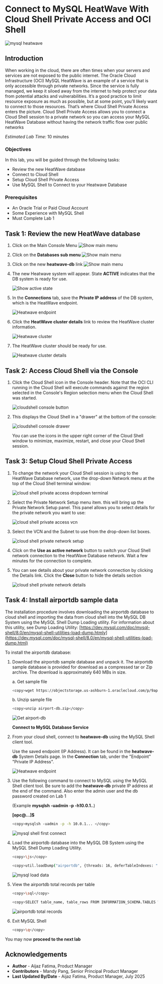 # Connect to MySQL HeatWave With Cloud Shell Private Access and OCI Shell

![mysql heatwave](./images/mysql-heatwave-logo.jpg "mysql heatwave")

## Introduction

When working in the cloud, there are often times when your servers and services are not exposed to the public internet. The Oracle Cloud Infrastructure (OCI) MySQL HeatWave is an example of a service that is only accessible through private networks. Since the service is fully managed, we keep it siloed away from the internet to help protect your data from potential attacks and vulnerabilities. It’s a good practice to limit resource exposure as much as possible, but at some point, you’ll likely want to connect to those resources. That’s where Cloud Shell Private Access enters the picture. Cloud Shell Private Access allows you to connect a Cloud Shell session to a private network so you can access  your MySQL HeatWave Database without having the network traffic flow over public networks

_Estimated Lab Time:_ 10 minutes

### Objectives

In this lab, you will be guided through the following tasks:

- Review the new HeatWave database
- Connect to Cloud Shell
- Setup Cloud Shell Private Access
- Use MySQL Shell to Connect to your Heatwave Database

### Prerequisites

- An Oracle Trial or Paid Cloud Account
- Some Experience with MySQL Shell
- Must Complete Lab 1

## Task 1: Review the new HeatWave database

1. Click on the Main Console Menu
    ![Show main menu](./images/main-menu.png "Show main menu")

2. Click on the **Databases sub menu**
    ![Show main menu](./images/db-menu.png "Show main menu")

3. Click on the new **heatwave-db** link
    ![Show main menu](./images/heatwave-db.png "Show main menu")

4. The new Heatwave system will appear. State **ACTIVE** indicates that the DB system is ready for use.

    ![Show active state](./images/dbs-active.png "Show active state")

5. In the **Connections** tab, save the **Private IP address** of the DB system, which is the HeatWave endpoint.

    ![Heatwave endpoint](./images/heatwave-endpoint.png "Heatwave endpoint")

6. Click the **HeatWave cluster details** link to review the HeatWave cluster information.

    ![Heatwave cluster](./images/heatwave-cluster.png "Heatwave cluster")

7. The HeatWave cluster should be ready for use.

    ![Heatwave cluster details](./images/heatwave-cluster-details.png "Heatwave cluster details")

## Task 2: Access Cloud Shell via the Console

1. Click the Cloud Shell icon in the Console header. Note that the OCI CLI running in the Cloud Shell will execute commands against the region selected in the Console's Region selection menu when the Cloud Shell was started.

    ![cloudshell console button](./images/cloudshell-console-button.png "cloudshell console button")

2. This displays the Cloud Shell in a "drawer" at the bottom of the console:

    ![cloudshell console drawer](./images/cloudshell-console-drawer.png "cloudshell console drawer")

    You can use the icons in the upper right corner of the Cloud Shell window to minimize, maximize, restart, and close your Cloud Shell session.

## Task 3: Setup Cloud Shell Private Access

1. To change the network your Cloud Shell session is using to the HeatWave Database network, use the drop-down Network menu at the top of the Cloud Shell terminal window:

    ![cloud shell private access dropdown terminal](./images/cloud_shell_private_access_dropdown_terminal.png "cloud shell private access dropdown terminal")

2. Select the Private Network Setup menu item. this will bring up the Private Network Setup panel. This panel allows you to select details for the private network you want to use:

    ![cloud shell private access vcn](./images/cloud_shell_private_access_dropdown_vcn.png "cloud shell private access vcn")

3. Select the VCN and the Subnet to use from the drop-down list boxes.

    ![cloud shell private network setup](./images/cloud_shell_private_network_setup.png "cloud shell private network setup")

4. Click on the **Use as active network** button to switch your Cloud Shell network connection to the HeatWave Database network. Wait a few minutes for the connection to complete.

5. You can see details about your private network connection by clicking the Details link. Click the **Close** button to hide the details section

    ![cloud shell private network details](./images/cloud_shell_private_network_details.png "cloud shell private network details")

## Task 4: Install airportdb sample data

The installation procedure involves downloading the airportdb database to cloud shell and importing the data from cloud shell into the MySQL DB System using the MySQL Shell Dump Loading utility. For information about this utility, see Dump Loading Utility: [https://dev.mysql.com/doc/mysql-shell/8.0/en/mysql-shell-utilities-load-dump.htmly](https://dev.mysql.com/doc/mysql-shell/8.0/en/mysql-shell-utilities-load-dump.html)

 To install the airportdb database:

1. Download the airportdb sample database and unpack it. The airportdb sample database is provided for download as a compressed tar or Zip archive. The download is approximately 640 MBs in size.



    a. Get sample file

    ```bash
    <copy>wget https://objectstorage.us-ashburn-1.oraclecloud.com/p/9apiCx3kgtmGg6JpR62UzIK-licyuQLatZNJ_V_0Vv4iQFNiHZkdE_1pNvXbeker/n/mysqlpm/b/mysql_airport/o/airport-db.zip</copy>
    ```

    b. Unzip sample file

    ```bash
    <copy>unzip airport-db.zip</copy>
    ```

    ![Get airport-db](./images/get-airport-db.png "Get airport-db")

   **Connect to MySQL Database Service**

2. From your cloud shell, connect to **heatwave-db**  using the MySQL Shell client tool.

   Use the saved endpoint (IP Address). It  can be found in the **heatwave-db** System Details page. In the **Connection** tab, under the "Endpoint" "Private IP Address". 

    ![Heatwave endpoint](./images/heatwave-endpoint.png "Heatwave endpoint")

3. Use the following command to connect to MySQL using the MySQL Shell client tool. Be sure to add the **heatwave-db** private IP address at the end of the command. Also enter the admin user and the db password created on Lab 1

    (Example  **mysqlsh -uadmin -p -h10.0.1..**)

    **[opc@...]$**

    ```bash
    <copy>mysqlsh -uadmin -p -h 10.0.1... </copy>
    ```

    ![mysql shell first connect](./images/mysql-shell-first-connect.png "mysql shell first connect ")

4. Load the airportdb database into the MySQL DB System using the MySQL Shell Dump Loading Utility.

    ```bash
    <copy>\js</copy>
    ```

    ```bash
    <copy>util.loadDump("airportdb", {threads: 16, deferTableIndexes: "all", ignoreVersion: true, loadIndexes:false})</copy>
    ```

    ![mysql load data](./images/mysql-load-data.png "mysql load data ")

5. View  the airportdb total records per table

    ```bash
    <copy>\sql</copy>
    ```

    ```bash
    <copy>SELECT table_name, table_rows FROM INFORMATION_SCHEMA.TABLES WHERE TABLE_SCHEMA = 'airportdb';</copy>
    ```

    ![airportdb total records](./images/airportdb-list.png "airportdb total records") 

6. Exit MySQL Shell

      ```bash
      <copy>\q</copy>
      ```

You may now **proceed to the next lab**

## Acknowledgements

- **Author** - Aijaz Fatima, Product Manager
- **Contributors** - Mandy Pang, Senior Principal Product Manager
- **Last Updated By/Date** - Aijaz Fatima, Product Manager, July 2025